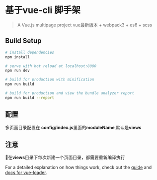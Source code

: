 # 基于vue-cli 脚手架

> A Vue.js multipage project
> vue最新版本 + webpack3 + es6 + scss

## Build Setup

``` bash
# install dependencies
npm install

# serve with hot reload at localhost:8080
npm run dev

# build for production with minification
npm run build

# build for production and view the bundle analyzer report
npm run build --report
```

## 配置
多页面目录配置在 **config/index.js**里面的**moduleName**,默认是**views**

## 注意
在**views**目录下每次新建一个页面目录，都需要重新编译执行

For a detailed explanation on how things work, check out the [guide](http://vuejs-templates.github.io/webpack/) and [docs for vue-loader](http://vuejs.github.io/vue-loader).
